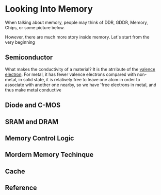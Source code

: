 # Looking Into Memory 

When talking about memory, people may think of DDR, GDDR, Memory, Chips, or some  picture below. 

However, there are much more story inside memory. Let's start from the very beginning

## Semiconductor 
What makes the conductivity of a material? It is the atrribute of the  [valence electron](https://en.wikipedia.org/wiki/Valence_electron#Electrical_conductivity).  For metal, it has fewer valence electrons compared with non-metal,  in solid state, it is relatively free to leave one atom in order to associate with another one nearby, so we have 'free electrons in metal, and thus make metal conductive 

## Diode and C-MOS

## SRAM and DRAM

## Memory Control Logic

## Mordern Memory Techinque

## Cache 

## Reference 

